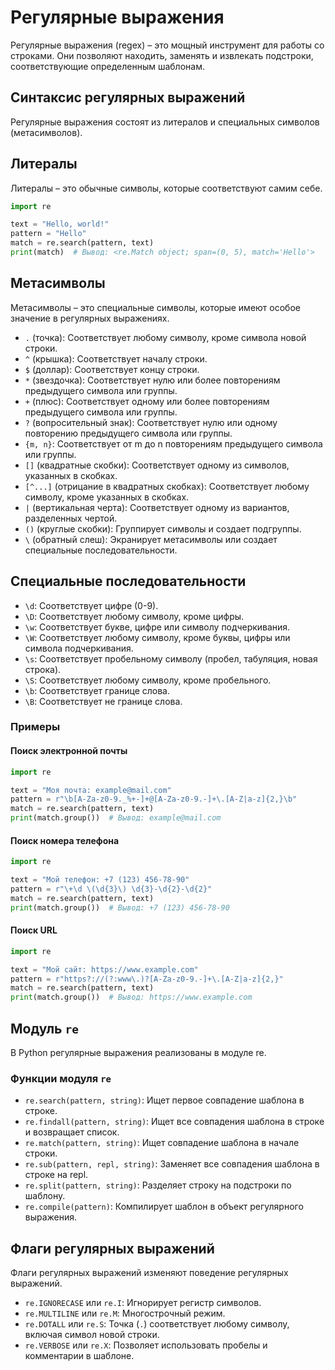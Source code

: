 # Регулярные выражения
Регулярные выражения (regex) – это мощный инструмент для работы со строками. Они позволяют находить, заменять и извлекать подстроки, соответствующие определенным шаблонам.

## Синтаксис регулярных выражений
Регулярные выражения состоят из литералов и специальных символов (метасимволов).

## Литералы
Литералы – это обычные символы, которые соответствуют самим себе.

```Python
import re

text = "Hello, world!"
pattern = "Hello"
match = re.search(pattern, text)
print(match)  # Вывод: <re.Match object; span=(0, 5), match='Hello'>
```
## Метасимволы
Метасимволы – это специальные символы, которые имеют особое значение в регулярных выражениях.

- `.` (точка): Соответствует любому символу, кроме символа новой строки.
- `^` (крышка): Соответствует началу строки.
- `$` (доллар): Соответствует концу строки.
- `*` (звездочка): Соответствует нулю или более повторениям предыдущего символа или группы.
- `+` (плюс): Соответствует одному или более повторениям предыдущего символа или группы.
- `?` (вопросительный знак): Соответствует нулю или одному повторению предыдущего символа или группы.
- `{m, n}`: Соответствует от m до n повторениям предыдущего символа или группы.
- `[]` (квадратные скобки): Соответствует одному из символов, указанных в скобках.
- `[^...]` (отрицание в квадратных скобках): Соответствует любому символу, кроме указанных в скобках.
- `|` (вертикальная черта): Соответствует одному из вариантов, разделенных чертой.
- `()` (круглые скобки): Группирует символы и создает подгруппы.
- `\` (обратный слеш): Экранирует метасимволы или создает специальные последовательности.
## Специальные последовательности
- `\d`: Соответствует цифре (0-9).
- `\D`: Соответствует любому символу, кроме цифры.
- `\w`: Соответствует букве, цифре или символу подчеркивания.
- `\W`: Соответствует любому символу, кроме буквы, цифры или символа подчеркивания.
- `\s`: Соответствует пробельному символу (пробел, табуляция, новая строка).
- `\S`: Соответствует любому символу, кроме пробельного.
- `\b`: Соответствует границе слова.
- `\B`: Соответствует не границе слова.
### Примеры
#### Поиск электронной почты
```Python
import re

text = "Моя почта: example@mail.com"
pattern = r"\b[A-Za-z0-9._%+-]+@[A-Za-z0-9.-]+\.[A-Z|a-z]{2,}\b"
match = re.search(pattern, text)
print(match.group())  # Вывод: example@mail.com
```
#### Поиск номера телефона
```Python
import re

text = "Мой телефон: +7 (123) 456-78-90"
pattern = r"\+\d \(\d{3}\) \d{3}-\d{2}-\d{2}"
match = re.search(pattern, text)
print(match.group())  # Вывод: +7 (123) 456-78-90
```
#### Поиск URL
```Python
import re

text = "Мой сайт: https://www.example.com"
pattern = r"https?://(?:www\.)?[A-Za-z0-9.-]+\.[A-Z|a-z]{2,}"
match = re.search(pattern, text)
print(match.group())  # Вывод: https://www.example.com
```
## Модуль `re`
В Python регулярные выражения реализованы в модуле re.

### Функции модуля `re`
- `re.search(pattern, string)`: Ищет первое совпадение шаблона в строке.
- `re.findall(pattern, string)`: Ищет все совпадения шаблона в строке и возвращает список.
- `re.match(pattern, string)`: Ищет совпадение шаблона в начале строки.
- `re.sub(pattern, repl, string)`: Заменяет все совпадения шаблона в строке на repl.
- `re.split(pattern, string)`: Разделяет строку на подстроки по шаблону.
- `re.compile(pattern)`: Компилирует шаблон в объект регулярного выражения.
## Флаги регулярных выражений
Флаги регулярных выражений изменяют поведение регулярных выражений.

- `re.IGNORECASE` или `re.I`: Игнорирует регистр символов.
- `re.MULTILINE` или `re.M`: Многострочный режим.
- `re.DOTALL` или `re.S`: Точка (`.`) соответствует любому символу, включая символ новой строки.
- `re.VERBOSE` или `re.X`: Позволяет использовать пробелы и комментарии в шаблоне.
